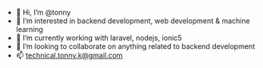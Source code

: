 - 👋 Hi, I’m @tonny
- 👀 I’m interested in backend development, web development & machine learning
- 🌱 I’m currently working with laravel, nodejs, ionic5 
- 💞️ I’m looking to collaborate on anything related to backend development
- 📫 technical.tonny.k@gmail.com

<!---
technical-tonny/technical-tonny is a ✨ special ✨ repository because its `README.md` (this file) appears on your GitHub profile.
You can click the Preview link to take a look at your changes.
--->
